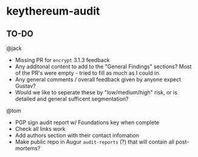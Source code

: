 # keythereum-audit

## TO-DO

@jack

* Missing PR for `encrypt` 3.1.3 feedback
* Any additonal content to add to the "General Findings" sections? Most of the PR's were empty - tried to fill as much as I could in. 
* Any general comments / overall feedback given by anyone expect Gustav?
* Would we like to seperate these by "low/medium/high" risk, or is detailed and general sufficent segmentation?

@tom

* PGP sign audit report w/ Foundations key when complete
* Check all links work
* Add authors section with their contact infomation
* Make public repo in Augur `audit-reports` (?) that will contain all post-mortems?
